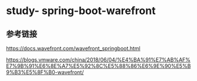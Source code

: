 # study- spring-boot-warefront

## 参考链接

https://docs.wavefront.com/wavefront_springboot.html

https://blogs.vmware.com/china/2018/06/04/%E4%BA%91%E7%AB%AF%E7%9B%91%E6%8E%A7%E5%92%8C%E5%88%86%E6%9E%90%E5%B9%B3%E5%8F%B0-wavefront/

